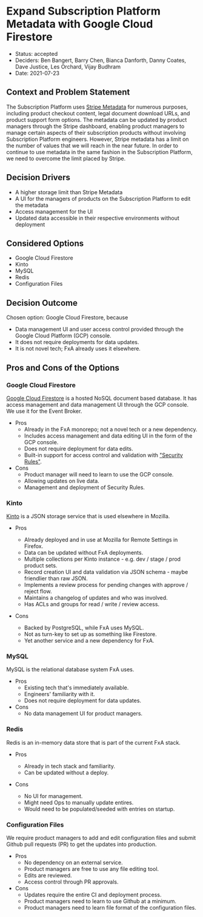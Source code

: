 # Expand Subscription Platform Metadata with Google Cloud Firestore

- Status: accepted
- Deciders: Ben Bangert, Barry Chen, Bianca Danforth, Danny Coates, Dave Justice, Les Orchard, Vijay Budhram
- Date: 2021-07-23

## Context and Problem Statement

The Subscription Platform uses [Stripe Metadata][stripe-metadata] for numerous
purposes, including product checkout content, legal document download URLs,
and product support form options. The metadata can be updated by product
managers through the Stripe dashboard, enabling product managers to manage
certain aspects of their subscription products without involving Subscription
Platform engineers. However, Stripe metadata has a limit on the number of
values that we will reach in the near future. In order to continue to use
metadata in the same fashion in the Subscription Platform, we need to overcome
the limit placed by Stripe.

[stripe-metadata]: https://stripe.com/docs/api/metadata

## Decision Drivers

- A higher storage limit than Stripe Metadata
- A UI for the managers of products on the Subscription Platform to edit the
  metadata
- Access management for the UI
- Updated data accessible in their respective environments without deployment

## Considered Options

- Google Cloud Firestore
- Kinto
- MySQL
- Redis
- Configuration Files

## Decision Outcome

Chosen option: Google Cloud Firestore, because

- Data management UI and user access control provided through the Google Cloud
  Platform (GCP) console.
- It does not require deployments for data updates.
- It is not novel tech; FxA already uses it elsewhere.

## Pros and Cons of the Options

### Google Cloud Firestore

[Google Cloud Firestore][cloud-firestore] is a hosted NoSQL document based database. It has access management and data management UI through the GCP console. We use it for the Event Broker.

- Pros
  - Already in the FxA monorepo; not a novel tech or a new dependency.
  - Includes access management and data editing UI in the form of the GCP
    console.
  - Does not require deployment for data edits.
  - Built-in support for access control and validation with ["Security Rules"][firestore-security-rules].
- Cons
  - Product manager will need to learn to use the GCP console.
  - Allowing updates on live data.
  - Management and deployment of Security Rules.

[cloud-firestore]: https://firebase.google.com/docs/firestore
[firestore-security-rules]: https://firebase.google.com/docs/rules

### Kinto

[Kinto][kinto] is a JSON storage service that is used elsewhere in Mozilla.

- Pros

  - Already deployed and in use at Mozilla for Remote Settings in Firefox.
  - Data can be updated without FxA deployments.
  - Multiple collections per Kinto instance - e.g. dev / stage / prod product sets.
  - Record creation UI and data validation via JSON schema - maybe friendlier than raw JSON.
  - Implements a review process for pending changes with approve / reject flow.
  - Maintains a changelog of updates and who was involved.
  - Has ACLs and groups for read / write / review access.

- Cons
  - Backed by PostgreSQL, while FxA uses MySQL.
  - Not as turn-key to set up as something like Firestore.
  - Yet another service and a new dependency for FxA.

[kinto]: https://docs.kinto-storage.org/

### MySQL

MySQL is the relational database system FxA uses.

- Pros
  - Existing tech that's immediately available.
  - Engineers' familiarity with it.
  - Does not require deployment for data updates.
- Cons
  - No data management UI for product managers.

### Redis

Redis is an in-memory data store that is part of the current FxA stack.

- Pros

  - Already in tech stack and familiarity.
  - Can be updated without a deploy.

- Cons
  - No UI for management.
  - Might need Ops to manually update entires.
  - Would need to be populated/seeded with entries on startup.

### Configuration Files

We require product managers to add and edit configuration files and submit Github pull requests (PR) to get the updates into production.

- Pros
  - No dependency on an external service.
  - Product managers are free to use any file editing tool.
  - Edits are reviewed.
  - Access control through PR approvals.
- Cons
  - Updates require the entire CI and deployment process.
  - Product managers need to learn to use Github at a minimum.
  - Product managers need to learn file format of the configuration files.
